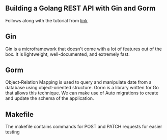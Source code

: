 ## Building a Golang REST API with Gin and Gorm
Follows along with the tutorial from [link](https://blog.logrocket.com/how-to-build-a-rest-api-with-golang-using-gin-and-gorm/)

## Gin 
Gin is a microframework that doesn't come with a lot of features out of the box.
It is lightweight, well-documented, and extremely fast.

## Gorm
Object-Relation Mapping is used to query and manipulate date from a database using object-oriented structure. Gorm is a library written for Go that allows this technique. 
We can make use of Auto migrations to create and update the schema of the application.

## Makefile
The makefile contains commands for POST and PATCH requests for easier testing